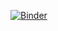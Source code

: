 [![Binder](https://mybinder.org/badge_logo.svg)](https://mybinder.org/v2/gh/jimklo/dmr_contact_utils.git/main?labpath=notebooks%2F000_radioid_json_parse.ipynb)
